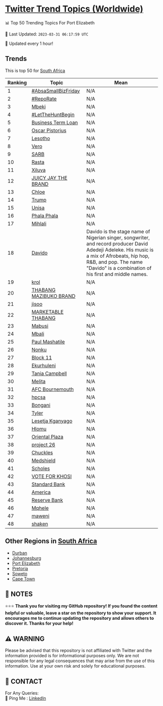 [Twitter Trend Topics (Worldwide)](https://github.com/ErcinDedeoglu/Twitter-Trend-Topics)
==========


📊 Top 50 Trending Topics For Port Elizabeth

📆 Last Updated: `2023-03-31 06:17:59 UTC`

🔧 Updated every 1 hour!


## Trends

This is top 50 for [South Africa](</South Africa>)

| Ranking | Topic | Mean |
| ------- | ------------ | ------------ |
| 1 | [#AbsaSmallBizFriday](http://twitter.com/search?q=%23AbsaSmallBizFriday) | N/A |
| 2 | [#RepoRate](http://twitter.com/search?q=%23RepoRate) | N/A |
| 3 | [Mbeki](http://twitter.com/search?q=Mbeki) | N/A |
| 4 | [#LetTheHuntBegin](http://twitter.com/search?q=%23LetTheHuntBegin) | N/A |
| 5 | [Business Term Loan](http://twitter.com/search?q=Business+Term+Loan) | N/A |
| 6 | [Oscar Pistorius](http://twitter.com/search?q=Oscar+Pistorius) | N/A |
| 7 | [Lesotho](http://twitter.com/search?q=Lesotho) | N/A |
| 8 | [Vero](http://twitter.com/search?q=Vero) | N/A |
| 9 | [SARB](http://twitter.com/search?q=SARB) | N/A |
| 10 | [Rasta](http://twitter.com/search?q=Rasta) | N/A |
| 11 | [Xiluva](http://twitter.com/search?q=Xiluva) | N/A |
| 12 | [JUICY JAY THE BRAND](http://twitter.com/search?q=JUICY+JAY+THE+BRAND) | N/A |
| 13 | [Chloe](http://twitter.com/search?q=Chloe) | N/A |
| 14 | [Trump](http://twitter.com/search?q=Trump) | N/A |
| 15 | [Unisa](http://twitter.com/search?q=Unisa) | N/A |
| 16 | [Phala Phala](http://twitter.com/search?q=Phala+Phala) | N/A |
| 17 | [Mihlali](http://twitter.com/search?q=Mihlali) | N/A |
| 18 | [Davido](http://twitter.com/search?q=Davido) | Davido is the stage name of Nigerian singer, songwriter, and record producer David Adedeji Adeleke. His music is a mix of Afrobeats, hip hop, R&B, and pop. The name "Davido" is a combination of his first and middle names. |
| 19 | [krol](http://twitter.com/search?q=krol) | N/A |
| 20 | [THABANG MAZIBUKO BRAND](http://twitter.com/search?q=THABANG+MAZIBUKO+BRAND) | N/A |
| 21 | [jisoo](http://twitter.com/search?q=jisoo) | N/A |
| 22 | [MARKETABLE THABANG](http://twitter.com/search?q=MARKETABLE+THABANG) | N/A |
| 23 | [Mabusi](http://twitter.com/search?q=Mabusi) | N/A |
| 24 | [Mbali](http://twitter.com/search?q=Mbali) | N/A |
| 25 | [Paul Mashatile](http://twitter.com/search?q=Paul+Mashatile) | N/A |
| 26 | [Nonku](http://twitter.com/search?q=Nonku) | N/A |
| 27 | [Block 11](http://twitter.com/search?q=Block+11) | N/A |
| 28 | [Ekurhuleni](http://twitter.com/search?q=Ekurhuleni) | N/A |
| 29 | [Tania Campbell](http://twitter.com/search?q=Tania+Campbell) | N/A |
| 30 | [Melita](http://twitter.com/search?q=Melita) | N/A |
| 31 | [AFC Bournemouth](http://twitter.com/search?q=AFC+Bournemouth) | N/A |
| 32 | [hpcsa](http://twitter.com/search?q=hpcsa) | N/A |
| 33 | [Bongani](http://twitter.com/search?q=Bongani) | N/A |
| 34 | [Tyler](http://twitter.com/search?q=Tyler) | N/A |
| 35 | [Lesetja Kganyago](http://twitter.com/search?q=Lesetja+Kganyago) | N/A |
| 36 | [Hlomu](http://twitter.com/search?q=Hlomu) | N/A |
| 37 | [Oriental Plaza](http://twitter.com/search?q=Oriental+Plaza) | N/A |
| 38 | [project 26](http://twitter.com/search?q=project+26) | N/A |
| 39 | [Chuckles](http://twitter.com/search?q=Chuckles) | N/A |
| 40 | [Medshield](http://twitter.com/search?q=Medshield) | N/A |
| 41 | [Scholes](http://twitter.com/search?q=Scholes) | N/A |
| 42 | [VOTE FOR KHOSI](http://twitter.com/search?q=VOTE+FOR+KHOSI) | N/A |
| 43 | [Standard Bank](http://twitter.com/search?q=Standard+Bank) | N/A |
| 44 | [America](http://twitter.com/search?q=America) | N/A |
| 45 | [Reserve Bank](http://twitter.com/search?q=Reserve+Bank) | N/A |
| 46 | [Mqhele](http://twitter.com/search?q=Mqhele) | N/A |
| 47 | [maweni](http://twitter.com/search?q=maweni) | N/A |
| 48 | [shaken](http://twitter.com/search?q=shaken) | N/A |



## Other Regions in [South Africa](</South Africa>)

* [Durban](</South Africa/Durban.md>)
* [Johannesburg](</South Africa/Johannesburg.md>)
* [Port Elizabeth](</South Africa/Port Elizabeth.md>)
* [Pretoria](</South Africa/Pretoria.md>)
* [Soweto](</South Africa/Soweto.md>)
* [Cape Town](</South Africa/Cape Town.md>)



## 📝 NOTES

⭐⭐⭐ **Thank you for visiting my GitHub repository! If you found the content helpful or valuable, leave a star on the repository to show your support. It encourages me to continue updating the repository and allows others to discover it. Thanks for your help!**


## ⚠️ WARNING

Please be advised that this repository is not affiliated with Twitter and the information provided is for informational purposes only. We are not responsible for any legal consequences that may arise from the use of this information. Use at your own risk and solely for educational purposes.


## 📨 CONTACT

 For Any Queries:  
            🏓 Ping Me : [LinkedIn](https://www.linkedin.com/in/ercindedeoglu/)
